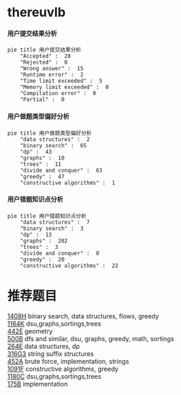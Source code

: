 # thereuvlb

<!-- tabs:start -->



#### **用户提交结果分析**

```mermaid
pie title 用户提交结果分析
    "Accepted" :  28
    "Rejected" :  0
    "Wrong answer" :  15
    "Runtime error" :  2
    "Time limit exceeded" :  5
    "Memory limit exceeded" :  0
    "Compilation error" :  0
    "Partial" :  0
```

#### **用户做题类型偏好分析**

```mermaid
pie title 用户做题类型偏好分析
    "data structures" :  2
    "binary search" :  65
    "dp" :  43
    "graphs" :  10
    "trees" :  11
    "divide and conquer" :  63
    "greedy" :  47
    "constructive algorithms" :  1
```
#### **用户错题知识点分析**

```mermaid
pie title 用户错题知识点分析
    "data structures" :  7
    "binary search" :  3
    "dp" :  13
    "graphs" :  202
    "trees" :  3
    "divide and conquer" :  0
    "greedy" :  20
    "constructive algorithms" :  22
```



<!-- tabs:end -->
# 推荐题目
[1408H](https://codeforces.com/contest/1408/problem/H)		binary search,
                        data structures,
                        flows,
                        greedy		  
[1164K](https://codeforces.com/contest/1164/problem/K)		dsu,graphs,sortings,trees		  
[442E](https://codeforces.com/contest/442/problem/E)		geometry		  
[500B](https://codeforces.com/contest/500/problem/B)		dfs and similar,
                        dsu,
                        graphs,
                        greedy,
                        math,
                        sortings		  
[264E](https://codeforces.com/contest/264/problem/E)		data structures,
                        dp		  
[316G3](https://codeforces.com/contest/316G/problem/3)		string suffix structures		  
[452A](https://codeforces.com/contest/452/problem/A)		brute force,
                        implementation,
                        strings		  
[1091F](https://codeforces.com/contest/1091/problem/F)		constructive algorithms,
                        greedy		  
[1180C](https://codeforces.com/contest/1180/problem/C)		dsu,graphs,sortings,trees		  
[175B](https://codeforces.com/contest/175/problem/B)		implementation		  
